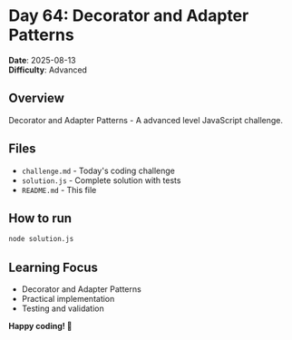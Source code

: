 # Day 64: Decorator and Adapter Patterns

**Date**: 2025-08-13  
**Difficulty**: Advanced

## Overview
Decorator and Adapter Patterns - A advanced level JavaScript challenge.

## Files
- `challenge.md` - Today's coding challenge
- `solution.js` - Complete solution with tests
- `README.md` - This file

## How to run
```bash
node solution.js
```

## Learning Focus
- Decorator and Adapter Patterns
- Practical implementation
- Testing and validation

**Happy coding! 🚀**

